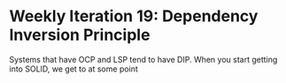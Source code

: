 # Weekly Iteration 19: Dependency Inversion Principle

Systems that have OCP and LSP tend to have DIP. When you start getting into SOLID, we get to at some point
